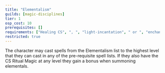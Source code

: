 ```yaml
---
title: "Elementalism"
guilds: [magic-disciplines]
tier: 1
osp_cost: 10
prerequisites: []
requirements: ["Healing CS", ", ", "light-incantation", " or ", "enchanting", " OS"]
restricted: true
---
```

The character may cast spells from the Elementalism list to the highest level that they can cast in any of the pre-requisite spell lists. If they also have the CS Ritual Magic at any level they gain a bonus when summoning elementals.